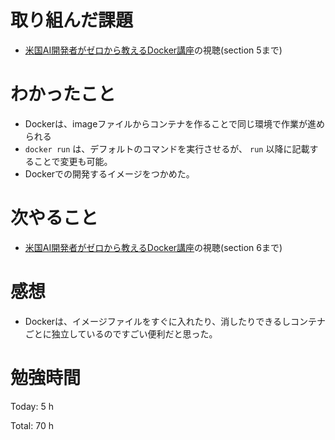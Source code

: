 # 取り組んだ課題
* [米国AI開発者がゼロから教えるDocker講座](https://www.udemy.com/course/aidocker/)の視聴(section 5まで)
 

# わかったこと
* Dockerは、imageファイルからコンテナを作ることで同じ環境で作業が進められる
*  `docker run` は、デフォルトのコマンドを実行させるが、 `run` 以降に記載することで変更も可能。
*  Dockerでの開発するイメージをつかめた。
  
# 次やること
* [米国AI開発者がゼロから教えるDocker講座](https://www.udemy.com/course/aidocker/)の視聴(section 6まで)
  
# 感想
* Dockerは、イメージファイルをすぐに入れたり、消したりできるしコンテナごとに独立しているのですごい便利だと思った。

# 勉強時間
Today: 5 h

Total: 70 h
